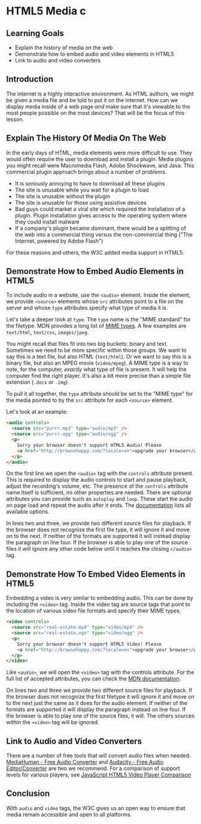 # HTML5 Media c

## Learning Goals

- Explain the history of media on the web
- Demonstrate how to embed audio and video elements in HTML5
- Link to audio and video converters

## Introduction

The internet is a highly interactive environment. As HTML authors, we might be
given a media file and be told to put it on the internet. How can we display
media inside of a web page _and_ make sure that it's viewable to the most
people possible on the most devices? That will be the focus of this lesson.

## Explain The History Of Media On The Web

In the early days of HTML, media elements were more difficult to use. They
would often require the user to download and install a plugin. Media plugins
you might recall were Macromedia Flash, Adobe Shockwave, and Java. This
commercial plugin approach brings about a number of problems.

- It is _seriously_ annoying to have to download all these plugins
- The site is unusable while you wait for a plugin to load
- The site is unusable without the plugin
- The site is unusable for those using assistive devices
- Bad guys could market a viral site which required the installation of a
  plugin. Plugin installation gives access to the operating system where they
  could install malware
- If a company's plugin became dominant, there would be a splitting of the web
  into a commercial thing versus the non-commercial thing ("The Internet,
  powered by Adobe Flash")

For these reasons and others, the W3C added media support in HTML5.

## Demonstrate How to Embed Audio Elements in HTML5

To include audio in a website, use the `<audio>` element. Inside the element, we
provide `<source>` elements whose `src` attributes point to a file on the server
and whose `type` attributes specify what type of media it is.

Let's take a deeper look at `type`. The `type` name is the "MIME standard" for
the filetype. MDN provides a long list of [MIME types][mime types]. A few
examples are `text/html`, `text/css`, `images/jpeg`.

You might recall that files fit into two big buckets: binary and text. Sometimes
we need to be more specific within those groups. We want to say this is a text
file, but also HTML (`text/html`). Or we want to say this is a binary file, but
also an MPEG movie (`video/mpeg`). A MIME type is a way to note, for the
computer, _exactly_ what type of file is present. It will help the computer find
the right player. It's also a bit more precise than a simple file extension
(`.docx` or `.img`).

To pull it all together, the `type` attribute should be set to the "MIME type"
for the media pointed to by the `src` attribute for each `<source>` element.

Let's look at an example:

```html
<audio controls>
  <source src="purrr.mp3" type="audio/mp3" />
  <source src="purrr.ogg" type="audio/ogg" />
  <p>
    Sorry your browser doesn't support HTML5 Audio! Please
    <a href="http://browsehappy.com/?locale=en">upgrade your browser</a>.
  </p>
</audio>
```

On the first line we open the `<audio>` tag with the `controls` attribute
present. This is required to display the audio controls to start and pause
playback, adjust the recording's volume, etc. The presence of the `controls`
attribute name itself is sufficient, no other properties are needed. There are
optional attributes you can provide such as `autoplay` and `loop`. These start
the audio on page load and repeat the audio after it ends. The
[documentation][audio] lists all available options.

In lines two and three, we provide two different source files for playback. If
the browser does not recognize the first file type, it will ignore it and move
on to the next. If neither of the formats are supported it will instead display
the paragraph on line four. If the browser is able to play one of the source
files it will ignore any other code below until it reaches the closing
`</audio>` tag.

## Demonstrate How To Embed Video Elements in HTML5

Embedding a video is very similar to embedding audio. This can be done by
including the `<video>` tag. Inside the video tag are source tags that point to
the location of various video file formats and specify their MIME types.

```html
<video controls>
  <source src="real-estate.mp4" type="video/mp4" />
  <source src="real-estate.ogv" type="video/ogg" />
  <p>
    Sorry your browser doesn't support HTML5 Video! Please
    <a href="http://browsehappy.com/?locale=en">upgrade your browser</a>.
  </p>
</video>
```

Like `<audio>`, we will open the `<video>` tag with the controls attribute. For
the full list of accepted attributes, you can check the
[MDN documentation][video].

On lines two and three we provide two different source files for playback. If
the browser does not recognize the first filetype it will ignore it and move on
to the next just the same as it does for the audio element. If neither of the
formats are supported it will display the paragraph instead on line four. If the
browser is able to play one of the source files, it will. The others sources
within the `<video>` tag will be ignored.

## Link to Audio and Video Converters

There are a number of free tools that will convert audio files when needed.
[MediaHuman - Free Audio Converter](http://www.mediahuman.com/audio-converter/)
and
[Audacity - Free Audio Editor/Converter](https://sourceforge.net/projects/audacity/)
are two we recommend. For a comparison of support levels for various players,
see
[JavaScript HTML5 Video Player Comparison](https://praegnanz.de/html5video/)

## Conclusion

With `audio` and `video` tags, the W3C gives us an open way to ensure that media
remain accessible and open to all platforms.

[mime types]: https://developer.mozilla.org/en-US/docs/Web/HTTP/Basics_of_HTTP/MIME_types/Complete_list_of_MIME_types
[audio]: https://developer.mozilla.org/en-US/docs/Web/HTML/Element/audio
[video]: https://developer.mozilla.org/en-US/docs/Web/HTML/Element/video
